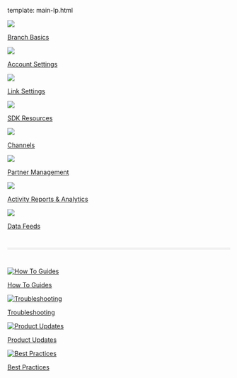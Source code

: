 template: main-lp.html

<!-- ![image.full-width](img/pages/main-page/main-page.png) -->
<div class="main-page">
  <!-- row 1 -->
  <div class="main-nav">
    <div class="nav-wrap">
      <a href="/pages/resources/basics-overview/">
        <img src="../img/pages/main-page/basics-dot.png"/>
        <p>Branch Basics</p>
      </a>
      <a href="/pages/dashboard/account-settings/">
        <img src="../img/pages/main-page/account-dot.png"/>
        <p>Account Settings</p>
      </a>
      <a href="/pages/links/branch-links-overview/">
        <img src="../img/pages/main-page/links-dot.png"/>
        <p>Link Settings</p>
      </a>
      <a href="/pages/resources/native-sdks-and-plugins/">
        <img src="../img/pages/main-page/sdk-dot.png"/>
        <p>SDK Resources</p>
      </a>
    </div>
    <div class="clearfix"></div>
    <div class="nav-wrap">
      <a href="/pages/resources/branch-channels">
        <img src="../img/pages/main-page/channel-dot.png"/>
        <p>Channels</p>
      </a>
      <a href="/pages/partner-management/branch-integrated-partners">
        <img src="../img/pages/main-page/partner-dot.png"/>
        <p>Partner Management</p>
      </a>
      <a href="/pages/dashboard/analytics-overview">
        <img src="../img/pages/main-page/reports-dot.png"/>
        <p>Activity Reports & Analytics</p>
      </a>
      <a href="/pages/exports/data-feeds-overview">
        <img src="../img/pages/main-page/feeds-dot.png"/>
        <p>Data Feeds</p>
      </a>
    </div>
    <div class="clearfix"></div>
  </div>
  <!-- divider -->
  <hr style="border:0; background-color: #f0f0f0; height: 5px; margin: 40px 0;"/>
  <!-- bottom nav -->
  <div class="bottom-nav">
    <div class="nav-wrap">
      <a href="https://support.branch.io/support/solutions/folders/6000232535">
        <img src="../img/pages/main-page/how-to-dot.png" alt="How To Guides"/>
        <p>How To Guides</p>
      </a>
      <a href="https://support.branch.io/support/solutions/folders/6000232536">
        <img src="../img/pages/main-page/trouble-dot.png" alt="Troubleshooting"/>
        <p>Troubleshooting</p>
      </a>
      <a href="https://support.branch.io/support/solutions/folders/6000232748">
        <img src="../img/pages/main-page/updates-dot.png" alt="Product Updates"/>
        <p>Product Updates</p>
      </a>
      <a href="https://support.branch.io/support/solutions/folders/6000232721">
        <img src="../img/pages/main-page/best-dot.png" alt="Best Practices"/>
        <p>Best Practices</p>
      </a>
    </div>
  </div>
  <div class="clearfix"></div>
  <!--/bottom-nav-->
</div>
